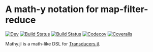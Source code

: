 # A math-y notation for map-filter-reduce

[![Dev](https://img.shields.io/badge/docs-dev-blue.svg)](https://tkf.github.io/Mathy.jl/dev)
[![Build Status](https://travis-ci.com/tkf/Mathy.jl.svg?branch=master)](https://travis-ci.com/tkf/Mathy.jl)
[![Build Status](https://ci.appveyor.com/api/projects/status/github/tkf/Mathy.jl?svg=true)](https://ci.appveyor.com/project/tkf/Mathy-jl)
[![Codecov](https://codecov.io/gh/tkf/Mathy.jl/branch/master/graph/badge.svg)](https://codecov.io/gh/tkf/Mathy.jl)
[![Coveralls](https://coveralls.io/repos/github/tkf/Mathy.jl/badge.svg?branch=master)](https://coveralls.io/github/tkf/Mathy.jl?branch=master)

Mathy.jl is a math-like DSL for
[Transducers.jl](https://github.com/tkf/Transducers.jl).
